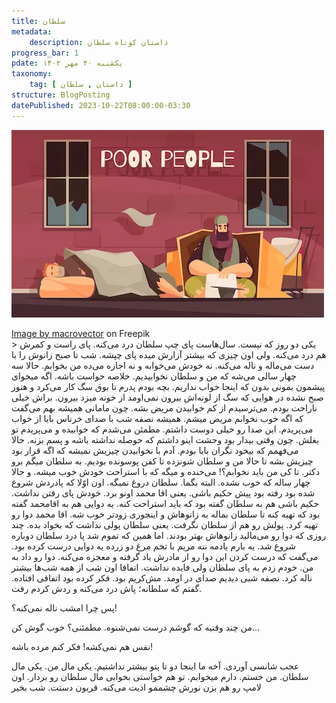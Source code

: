 ```yaml
---
title: سلطان
metadata:
    description: داستان کوتاه سلطان
progress_bar: 1
pdate: یکشنبه ۳۰ مهر ۱۴۰۲    
taxonomy:
    tag: [ داستان , سلطان ]
structure: BlogPosting
datePublished: 2023-10-22T08:00:00-03:30
---
```

![سلطان](poor-people-living-cardboard-box-outdoor-begging-money-flat-banner-with-homeless-men_1284-32215.webp?classes=center&loading=lazy)
<div class="align-center">
<a href="https://www.freepik.com/free-vector/poor-people-living-cardboard-box-outdoor-begging-money-flat-banner-with-homeless-men_7379258.htm#query=poor%20man%20sleep&position=1&from_view=search&track=ais&uuid=a5136845-8372-421c-8544-cf2309f8118b">Image by macrovector</a> on Freepik
</div>
>
یکی دو روز که نیست. سال‌هاست پای چپ سلطان درد می‌کنه. پای راست و کمرش هم درد می‌کنه. ولی اون چیزی که بیشتر آزارش میده پای چپشه. شب تا صبح زانوش را با دست می‌ماله و ناله می‌کنه. نه خودش می‌خوابه و نه اجازه می‌ده من بخوابم. حالا سه چهار سالی می‌شه که من و سلطان نخوابیدیم. خلاصه حواست باشه. اگه میخوای  پیشمون بمونی بدون که اینجا خواب نداریم.   
بچه بودم پدرم تا بوق سگ کار می‌کرد و هنوز صبح نشده در هوایی که سگ از لونه‌اش بیرون نمی‌اومد از خونه میزد بیرون. براش خیلی ناراحت بودم. می‌ترسیدم از کم خوابیدن مریض بشه. چون مامانی همیشه بهم می‌گفت که اگه خوب نخوابم مریض میشم.  
همیشه نصفه شب با صدای خرناس بابا از خواب می‌پریدم. این صدا رو خیلی دوست داشتم. مطمئن می‌شدم که خوابیده و می‌پریدم تو بغلش.
چون وقتی بیدار بود وحشت اینو داشتم که حوصله نداشته باشه و پسم بزنه.  
حالا می‌فهمم که بیخود نگران بابا بودم. آدم با نخوابیدن چیزیش نمیشه که اگه قرار بود چیزیش بشه تا حالا من و سلطان شونزده تا کفن پوسونده بودیم.  
به سلطان میگم برو دکتر. تا کی من باید نخوابم؟! می‌خنده و میگه که با استراحت خودش خوب میشه. و حالا چهار ساله که خوب نشده. البته بگما. سلطان دروغ نمیگه. اون اوّلا که پادردش شروع شده بود رفته بود پیش حکیم باشی. یعنی اقا محمد اونو برد. خودش پای رفتن نداشت. حکیم باشی هم به سلطان گفته بود که باید استراحت کنه. یه دوایی هم به اقامحمد گفته بود که تهیه کنه تا سلطان بماله به زانوهاش و اینجوری زودتر خوب شه. اقا محمد دوا رو تهیه کرد. پولش رو هم از سلطان نگرفت. یعنی سلطان پولی نداشت که بخواد بده. چند روزی که دوا رو می‌مالید زانوهاش بهتر بودند. اما همین که تموم شد پا درد سلطان دوباره شروع شد. یه بارم یادمه ننه مریم با تخم مرغ دو زرده یه دوایی درست کرده بود. می‌گفت که درست کردن این دوا رو از مادرش یاد گرفته و معجزه می‌کنه. دوا رو داد به من. خودم زدم به پای سلطان ولی فایده نداشت. اتفاقا اون شب از همه شب‌ها بیشتر ناله کرد. نصفه شبی دیدیم صدای در اومد. مش‌کریم بود. فکر کرده بود اتفاقی افتاده. گفتم که سلطانه؛ پاش درد می‌کنه و ردش کردم رفت.

<!-- -->
>
پس چرا امشب ناله نمی‌کنه؟!

<!-- -->
>
من چند وقتیه که گوشم درست نمی‌شنوه. مطمئنی؟ خوب گوش کن...

<!-- -->
>
نفس هم نمی‌کشه! فکر کنم مرده باشه!

<!-- -->
>
عجب شانسی آوردی. آخه ما اینجا دو تا پتو بیشتر نداشتیم. یکی مال من. یکی مال سلطان. من خستم. دارم میخوابم. تو هم خواستی بخوابی مال سلطان رو بردار. اون لامپ رو هم بزن نورش چشممو اذیت می‌کنه. قربون دستت. شب بخیر
